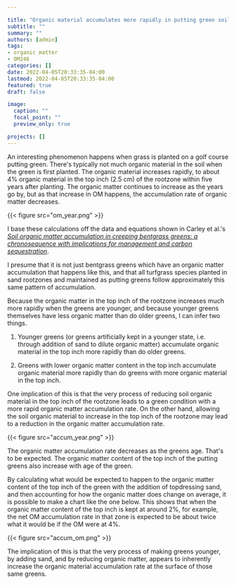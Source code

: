 ```yaml
---

title: "Organic material accumulates more rapidly in putting green soils under these two conditions"
subtitle: ""
summary: ""
authors: [admin]
tags: 
- organic matter
- OM246
categories: []
date: 2022-04-05T20:33:35-04:00
lastmod: 2022-04-05T20:33:35-04:00
featured: true
draft: false

image:
  caption: ""
  focal_point: ""
  preview_only: true

projects: []
---
```


An interesting phenomenon happens when grass is planted on a golf course putting green. There's typically not much organic material in the soil when the green is first planted. The organic material increases rapidly, to about 4% organic material in the top inch (2.5 cm) of the rootzone within five years after planting. The organic matter continues to increase as the years go by, but as that increase in OM happens, the accumulation rate of organic matter decreases. 

{{< figure src="om_year.png" >}}

I base these calculations off the data and equations shown in Carley et al.'s [*Soil organic matter accumulation in creeping bentgrass greens: a chronosequence with implications for management and carbon sequestration*](https://doi.org/10.2134/agronj2010.0335).

I presume that it is not just bentgrass greens which have an organic matter accumulation that happens like this, and that all turfgrass species planted in sand rootzones and maintained as putting greens follow approximately this same pattern of accumulation.

Because the organic matter in the top inch of the rootzone increases much more rapidly when the greens are younger, and because younger greens themselves have less organic matter than do older greens, I can infer two things.

1. Younger greens (or greens artificially kept in a younger state, i.e. through addition of sand to dilute organic matter) accumulate organic material in the top inch more rapidly than do older greens.

2. Greens with lower organic matter content in the top inch accumulate organic material more rapidly than do greens with more organic material in the top inch.

One implication of this is that the very process of reducing soil organic material in the top inch of the rootzone leads to a green condition with a more rapid organic matter accumulation rate. On the other hand, allowing the soil organic material to increase in the top inch of the rootzone may lead to a reduction in the organic matter accumulation rate. 

{{< figure src="accum_year.png" >}}

The organic matter accumulation rate decreases as the greens age. That's to be expected. The organic matter content of the top inch of the putting greens also increase with age of the green.

By calculating what would be expected to happen to the organic matter content of the top inch of the green with the addition of topdressing sand, and then accounting for how the organic matter does change on average, it is possible to make a chart like the one below. This shows that when the organic matter content of the top inch is kept at around 2%, for example, the net OM accumulation rate in that zone is expected to be about twice what it would be if the OM were at 4%.

{{< figure src="accum_om.png" >}}

The implication of this is that the very process of making greens younger, by adding sand, and by reducing organic matter, appears to inherently increase the organic material accumulation rate at the surface of those same greens.


